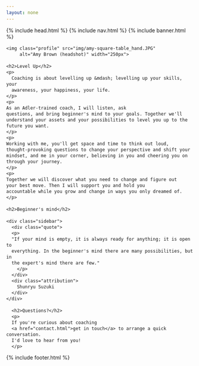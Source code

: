 ```yaml
---
layout: none
---
```

<!doctype html> 
<html>
<head>
  {% include head.html %}
</head>

<body>
  {% include nav.html %}
  {% include banner.html %}

  <section class="content box">

    <img class="profile" src="img/amy-square-table_hand.JPG" 
         alt="Amy Brown (headshot)" width="250px">

    <h2>Level Up</h2>
    <p>
      Coaching is about levelling up &mdash; levelling up your skills, your
      awareness, your happiness, your life.
    </p> 
    <p>
    As an Adler-trained coach, I will listen, ask 
    questions, and bring beginner's mind to your goals. Together we'll
    understand your assets and your possibilities to level you up to the
    future you want.
    </p>
    <p>
    Working with me, you'll get space and time to think out loud, 
    thought-provoking questions to change your perspective and shift your
    mindset, and me in your corner, believing in you and cheering you on
    through your journey.
    </p>
    <p>
    Together we will discover what you need to change and figure out 
    your best move. Then I will support you and hold you
    accountable while you grow and change in ways you only dreamed of.
    </p>

    <h2>Beginner's mind</h2>

    <div class="sidebar">
      <div class="quote">
      <p>
      "If your mind is empty, it is always ready for anything; it is open to
      everything. In the beginner's mind there are many possibilities, but in
      the expert's mind there are few."
        </p>
      </div>
      <div class="attribution">
        Shunryu Suzuki
      </div>
    </div>

      <h2>Questions?</h2>
      <p>
      If you're curious about coaching 
      <a href="contact.html">get in touch</a> to arrange a quick conversation.
      I'd love to hear from you!
      </p>

  </section>

  {% include footer.html %}

</body>
</html>
